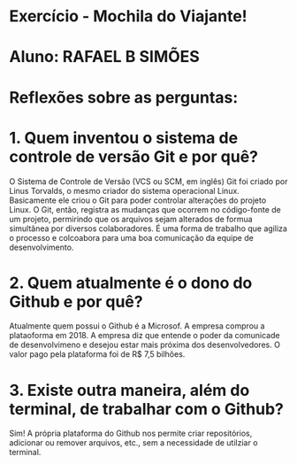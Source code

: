 # Exercício - Mochila do Viajante!
# Aluno: RAFAEL B SIMÕES 

 
# Reflexões sobre as perguntas: 

# 1. Quem inventou o sistema de controle de versão Git e por quê?
O Sistema de Controle de Versão (VCS ou SCM, em inglês) Git  foi criado por Linus Torvalds, o mesmo criador do sistema operacional Linux. Basicamente ele criou o Git para poder controlar alterações do projeto Linux. O Git, então, registra as mudanças que ocorrem no código-fonte de um projeto, permirindo que os arquivos sejam alterados de formua simultânea por diversos colaboradores. É uma forma de trabalho que agiliza o processo e colcoabora para uma boa comunicação da equipe de desenvolvimento. 


# 2. Quem atualmente é o dono do Github e por quê?

Atualmente quem possui o Github é a Microsof. A empresa comprou a plataoforma em 2018. A empresa diz que entende o poder da comunicade de desenvolvimeno e desejou estar mais próxima dos desenvolvedores. O valor pago pela plataforma foi de R$ 7,5 bilhões. 


 # 3. Existe outra maneira, além do terminal, de trabalhar com o Github?

Sim! A própria plataforma do Github nos permite criar repositórios, adicionar ou remover arquivos, etc., sem a necessidade de utilziar o terminal.  

